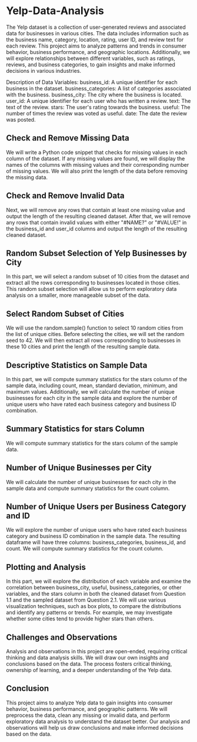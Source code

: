 # Yelp-Data-Analysis
The Yelp dataset is a collection of user-generated reviews and associated data for businesses in various cities. The data includes information such as the business name, category, location, rating, user ID, and review text for each review. This project aims to analyze patterns and trends in consumer behavior, business performance, and geographic locations. Additionally, we will explore relationships between different variables, such as ratings, reviews, and business categories, to gain insights and make informed decisions in various industries.

Description of Data Variables:
business_id: A unique identifier for each business in the dataset.
business_categories: A list of categories associated with the business.
business_city: The city where the business is located.
user_id: A unique identifier for each user who has written a review.
text: The text of the review.
stars: The user's rating towards the business.
useful: The number of times the review was voted as useful.
date: The date the review was posted.

## Check and Remove Missing Data
We will write a Python code snippet that checks for missing values in each column of the dataset. If any missing values are found, we will display the names of the columns with missing values and their corresponding number of missing values. We will also print the length of the data before removing the missing data.

## Check and Remove Invalid Data
Next, we will remove any rows that contain at least one missing value and output the length of the resulting cleaned dataset. After that, we will remove any rows that contain invalid values with either "#NAME?" or "#VALUE!" in the business_id and user_id columns and output the length of the resulting cleaned dataset.

## Random Subset Selection of Yelp Businesses by City
In this part, we will select a random subset of 10 cities from the dataset and extract all the rows corresponding to businesses located in those cities. This random subset selection will allow us to perform exploratory data analysis on a smaller, more manageable subset of the data.

## Select Random Subset of Cities
We will use the random.sample() function to select 10 random cities from the list of unique cities. Before selecting the cities, we will set the random seed to 42. We will then extract all rows corresponding to businesses in these 10 cities and print the length of the resulting sample data.

## Descriptive Statistics on Sample Data
In this part, we will compute summary statistics for the stars column of the sample data, including count, mean, standard deviation, minimum, and maximum values. Additionally, we will calculate the number of unique businesses for each city in the sample data and explore the number of unique users who have rated each business category and business ID combination.

## Summary Statistics for stars Column
We will compute summary statistics for the stars column of the sample data.

## Number of Unique Businesses per City
We will calculate the number of unique businesses for each city in the sample data and compute summary statistics for the count column.

## Number of Unique Users per Business Category and ID
We will explore the number of unique users who have rated each business category and business ID combination in the sample data. The resulting dataframe will have three columns: business_categories, business_id, and count. We will compute summary statistics for the count column.

## Plotting and Analysis
In this part, we will explore the distribution of each variable and examine the correlation between business_city, useful, business_categories, or other variables, and the stars column in both the cleaned dataset from Question 1.1 and the sampled dataset from Question 2.1. We will use various visualization techniques, such as box plots, to compare the distributions and identify any patterns or trends. For example, we may investigate whether some cities tend to provide higher stars than others.

## Challenges and Observations
Analysis and observations in this project are open-ended, requiring critical thinking and data analysis skills. We will draw our own insights and conclusions based on the data. The process fosters critical thinking, ownership of learning, and a deeper understanding of the Yelp data.

## Conclusion
This project aims to analyze Yelp data to gain insights into consumer behavior, business performance, and geographic patterns. We will preprocess the data, clean any missing or invalid data, and perform exploratory data analysis to understand the dataset better. Our analysis and observations will help us draw conclusions and make informed decisions based on the data.
